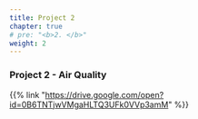 ```yaml
---
title: Project 2
chapter: true
# pre: "<b>2. </b>"
weight: 2
---
```


### Project 2 - Air Quality

{{% link "https://drive.google.com/open?id=0B6TNTjwVMgaHLTQ3UFk0VVp3amM" %}}
